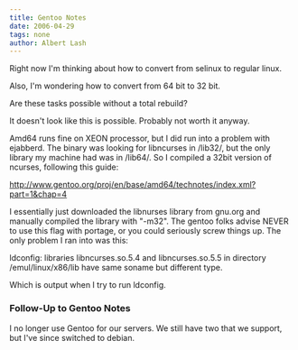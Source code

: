 ```yaml
---
title: Gentoo Notes
date: 2006-04-29
tags: none
author: Albert Lash
---
```

<p>Right now I'm thinking about how to convert from selinux to regular linux.</p>
<p>Also, I'm wondering how to convert from 64 bit to 32 bit.</p>
<p>Are these tasks possible without a total rebuild?</p>
<p>It doesn't look like this is possible. Probably not worth it anyway.</p>
<p>Amd64 runs fine on XEON processor, but I did run into a problem with ejabberd. The binary was looking for libncurses in /lib32/, but the only library my machine had was in /lib64/. So I compiled a 32bit version of ncurses, following this guide:</p>
<p><a href="http://www.gentoo.org/proj/en/base/amd64/technotes/index.xml?part=1&chap=4" rel="nofollow">http://www.gentoo.org/proj/en/base/amd64/technotes/index.xml?part=1&chap=4</a></p>
<p>I essentially just downloaded the libnurses library from gnu.org and manually compiled the library with &quot;-m32&quot;. The gentoo folks advise NEVER to use this flag with portage, or you could seriously screw things up. The only problem I ran into was this:</p>
<p>ldconfig: libraries libncurses.so.5.4 and libncurses.so.5.5 in directory /emul/linux/x86/lib have same soname but different type.</p>
<p>Which is output when I try to run ldconfig.</p><h3 id="toc1">Follow-Up to Gentoo Notes</h3><p>I no longer use Gentoo for our servers. We still have two that we support, but I've since switched to debian. </p>

